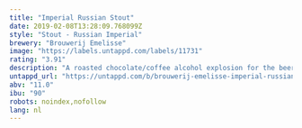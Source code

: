 ```yaml
---
title: "Imperial Russian Stout"
date: 2019-02-08T13:28:09.768099Z
style: "Stout - Russian Imperial"
brewery: "Brouwerij Emelisse"
image: "https://labels.untappd.com/labels/11731"
rating: "3.91"
description: "A roasted chocolate/coffee alcohol explosion for the beer drinker who already tasted the whole spectrum."
untappd_url: "https://untappd.com/b/brouwerij-emelisse-imperial-russian-stout/11731"
abv: "11.0"
ibu: "90"
robots: noindex,nofollow
lang: nl
---
```

